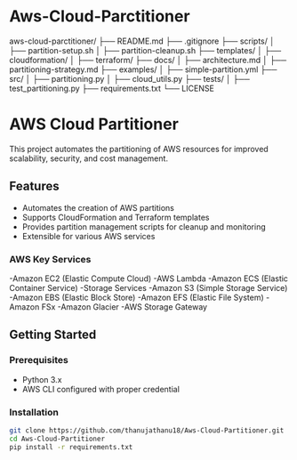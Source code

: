 # Aws-Cloud-Parctitioner
aws-cloud-parctitioner/
├── README.md
├── .gitignore
├── scripts/
│   ├── partition-setup.sh
│   ├── partition-cleanup.sh
├── templates/
│   ├── cloudformation/
│   ├── terraform/
├── docs/
│   ├── architecture.md
│   ├── partitioning-strategy.md
├── examples/
│   ├── simple-partition.yml
├── src/
│   ├── partitioning.py
│   ├── cloud_utils.py
├── tests/
│   ├── test_partitioning.py
├── requirements.txt
└── LICENSE

# AWS Cloud Partitioner

This project automates the partitioning of AWS resources for improved scalability, security, and cost management.

## Features

- Automates the creation of AWS partitions
- Supports CloudFormation and Terraform templates
- Provides partition management scripts for cleanup and monitoring
- Extensible for various AWS services

### AWS Key Services
 -Amazon EC2 (Elastic Compute Cloud)
 -AWS Lambda
 -Amazon ECS (Elastic Container Service)
 -Storage Services
 -Amazon S3 (Simple Storage Service)
 -Amazon EBS (Elastic Block Store)
 -Amazon EFS (Elastic File System)
 -Amazon FSx
 -Amazon Glacier
 -AWS Storage Gateway


## Getting Started

### Prerequisites

- Python 3.x
- AWS CLI configured with proper credential

### Installation

```bash
git clone https://github.com/thanujathanu18/Aws-Cloud-Partitioner.git
cd Aws-Cloud-Partitioner
pip install -r requirements.txt

